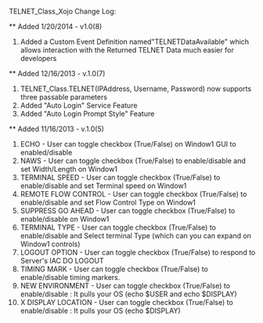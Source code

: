 TELNET_Class_Xojo Change Log:

** Added 1/20/2014 - v1.0(8)
1. Added a Custom Event Definition named"TELNETDataAvailable" which allows interaction with the Returned TELNET 
Data much easier for developers


** Added 12/16/2013 - v.1.0(7)
1. TELNET_Class.TELNET(IPAddress, Username, Password) now supports three passable parameters
2. Added "Auto Login" Service Feature
3. Added "Auto Login Prompt Style" Feature


** Added 11/16/2013 - v.1.0(5)
1. ECHO - User can toggle checkbox (True/False) on Window1 GUI to enabled/disable
2. NAWS - User can toggle checkbox (True/False) to enable/disable and set Width/Length on Window1
3. TERMINAL SPEED - User can toggle checkbox (True/False) to enable/disable and set Terminal speed on Window1
4. REMOTE FLOW CONTROL - User can toggle checkbox (True/False) to enable/disable and set Flow Control Type on Window1
5. SUPPRESS GO AHEAD - User can toggle checkbox (True/False) to enable/disable on Window1
6. TERMINAL TYPE - User can toggle checkbox (True/False) to enable/disable and Select terminal Type (which can you 
can expand on Window1 controls)
7. LOGOUT OPTION - User can toggle checkbox (True/False) to respond to Server's IAC DO LOGOUT 
8. TIMING MARK - User can toggle checkbox (True/False) to enable/disable timing markers.
9. NEW ENVIRONMENT - User can toggle checkbox (True/False) to enable/disable : It pulls your OS (echo $USER and 
echo $DISPLAY)
10. X DISPLAY LOCATION - User can toggle checkbox (True/False) to enable/disable : It pulls your OS (echo $DISPLAY)



